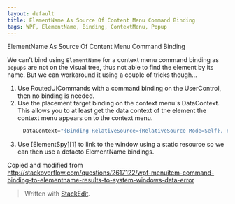 ```yaml
---
layout: default
title: ElementName As Source Of Content Menu Command Binding
tags: WPF, ElementName, Binding, ContextMenu, Popup
---
```

ElementName As Source Of Content Menu Command Binding

We can't bind using `ElementName` for a context menu command binding as `popups` are not on the visual tree, thus not able to find the element by its name. But we can workaround it using a couple of tricks though...

1. Use RoutedUICommands with a command binding on the UserControl, then no binding is needed.
2. Use the placement target binding on the context menu's DataContext. This allows you to at least get the data context of the element the context menu appears on to the context menu.
```C#
     DataContext="{Binding RelativeSource={RelativeSource Mode=Self}, Path=PlacementTarget.DataContext}"
```
3. Use [ElementSpy][1] to link to the window using a static resource so we can then use a defacto ElementName bindings.

Copied and modified from http://stackoverflow.com/questions/2617122/wpf-menuitem-command-binding-to-elementname-results-to-system-windows-data-error
> Written with [StackEdit](https://stackedit.io/).